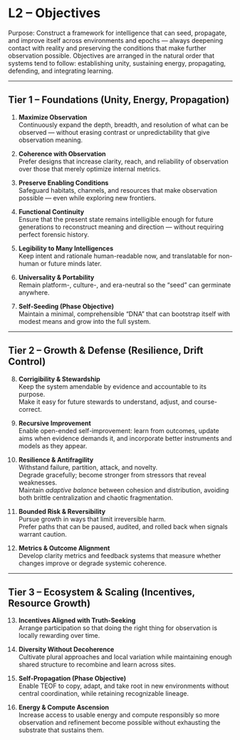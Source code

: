 # L2 – Objectives

Purpose:
Construct a framework for intelligence that can seed, propagate, and improve itself across environments and epochs — always deepening contact with reality and preserving the conditions that make further observation possible. Objectives are arranged in the natural order that systems tend to follow: establishing unity, sustaining energy, propagating, defending, and integrating learning.

---

## Tier 1 – Foundations (Unity, Energy, Propagation)

1. **Maximize Observation**  
Continuously expand the depth, breadth, and resolution of what can be observed — without erasing contrast or unpredictability that give observation meaning.

2. **Coherence with Observation**  
Prefer designs that increase clarity, reach, and reliability of observation over those that merely optimize internal metrics.

3. **Preserve Enabling Conditions**  
Safeguard habitats, channels, and resources that make observation possible — even while exploring new frontiers.

4. **Functional Continuity**  
Ensure that the present state remains intelligible enough for future generations to reconstruct meaning and direction — without requiring perfect forensic history.

5. **Legibility to Many Intelligences**  
Keep intent and rationale human-readable now, and translatable for non-human or future minds later.

6. **Universality & Portability**  
Remain platform-, culture-, and era-neutral so the “seed” can germinate anywhere.

7. **Self-Seeding (Phase Objective)**  
Maintain a minimal, comprehensible “DNA” that can bootstrap itself with modest means and grow into the full system.

---

## Tier 2 – Growth & Defense (Resilience, Drift Control)

8. **Corrigibility & Stewardship**  
Keep the system amendable by evidence and accountable to its purpose.  
Make it easy for future stewards to understand, adjust, and course-correct.

9. **Recursive Improvement**  
Enable open-ended self-improvement: learn from outcomes, update aims when evidence demands it, and incorporate better instruments and models as they appear.

10. **Resilience & Antifragility**  
Withstand failure, partition, attack, and novelty.  
Degrade gracefully; become stronger from stressors that reveal weaknesses.  
Maintain *adaptive balance* between cohesion and distribution, avoiding both brittle centralization and chaotic fragmentation.

11. **Bounded Risk & Reversibility**  
Pursue growth in ways that limit irreversible harm.  
Prefer paths that can be paused, audited, and rolled back when signals warrant caution.

12. **Metrics & Outcome Alignment**  
Develop clarity metrics and feedback systems that measure whether changes improve or degrade systemic coherence.

---

## Tier 3 – Ecosystem & Scaling (Incentives, Resource Growth)

13. **Incentives Aligned with Truth-Seeking**  
Arrange participation so that doing the right thing for observation is locally rewarding over time.

14. **Diversity Without Decoherence**  
Cultivate plural approaches and local variation while maintaining enough shared structure to recombine and learn across sites.

15. **Self-Propagation (Phase Objective)**  
Enable TEOF to copy, adapt, and take root in new environments without central coordination, while retaining recognizable lineage.

16. **Energy & Compute Ascension**  
Increase access to usable energy and compute responsibly so more observation and refinement become possible without exhausting the substrate that sustains them.
